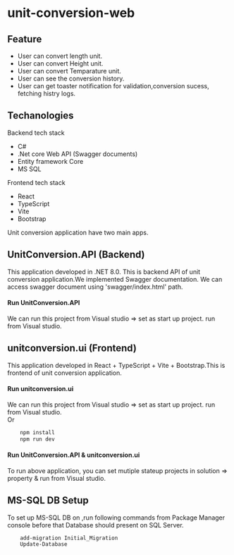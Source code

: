 # unit-conversion-web

## Feature

- User can convert length unit.
- User can convert Height unit.
- User can convert Temparature unit.
- User can see the conversion history.
- User can get toaster notification for validation,conversion sucess, fetching histry logs.

## Techanologies

Backend tech stack

- C#
- .Net core Web API (Swagger documents)
- Entity framework Core
- MS SQL

Frontend tech stack

- React
- TypeScript
- Vite
- Bootstrap

Unit conversion application have two main apps.

## UnitConversion.API (Backend)

This application developed in .NET 8.0. This is backend API of unit conversion application.We implemented Swagger documentation. We can access swagger document using 'swagger/index.html' path.

#### Run UnitConversion.API

We can run this project from Visual studio => set as start up project. run from Visual studio.

## unitconversion.ui (Frontend)

This application developed in React + TypeScript + Vite + Bootstrap.This is frontend of unit conversion application.

#### Run unitconversion.ui

We can run this project from Visual studio => set as start up project. run from Visual studio.  
 Or

```sh
    npm install
    npm run dev
```

#### Run UnitConversion.API & unitconversion.ui

To run above application, you can set mutiple stateup projects in solution => property & run from Visual studio.

## MS-SQL DB Setup

To set up MS-SQL DB on ,run following commands from Package Manager console before that Database should present on SQL Server.

```sh
    add-migration Initial_Migration
    Update-Database
```
